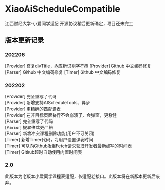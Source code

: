 # XiaoAiScheduleCompatible
江西财经大学-小爱同学适配
开源协议稍后更新确定，项目还未完工

## 版本更新记录
### 202206
[Provider] 修复divTitle，适应新识别字符串
[Provider] Github 中文编码修复
[Parser] Github 中文编码修复
[Timer] Github 中文编码修复

### 202202
[Provider] 完全重写了代码  
[Provider] 新增支持AIScheduleTools、异步  
[Provider] 更精确的匹配课表  
[Provider] 在非目标页面执行不会崩溃了，会弹窗，更稳健  
[Parser] 完全重写了代码  
[Parser] 提取格式更严格  
[Parser] 新增冲突课程删除功能(用户不可关闭)  
[Timer] 新增Timer代码，为用户设置课表时间  
[Timer] 可以向Github发起Fetch请求获取开发者最新编写的时间表  
[Timer] Github超时自动使用内置时间表  

### 2.0
此版本为老版本小爱同学课程表适配，仅适配老接口。此版本将在新版本更新后废弃。
